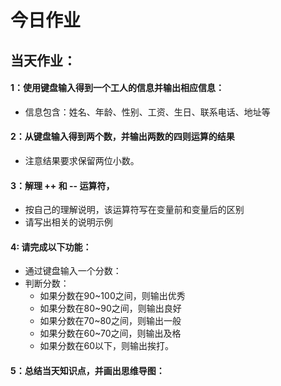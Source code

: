 # 今日作业

## 当天作业：

#### 1：使用键盘输入得到一个工人的信息并输出相应信息：

- 信息包含：姓名、年龄、性别、工资、生日、联系电话、地址等



#### 2：从键盘输入得到两个数，并输出两数的四则运算的结果

- 注意结果要求保留两位小数。



#### 3：解理 ++ 和 -- 运算符，

- 按自己的理解说明，该运算符写在变量前和变量后的区别
- 请写出相关的说明示例



#### 4:  请完成以下功能：

- 通过键盘输入一个分数：
- 判断分数：
  - 如果分数在90~100之间，则输出优秀
  - 如果分数在80~90之间，则输出良好
  - 如果分数在70~80之间，则输出一般
  - 如果分数在60~70之间，则输出及格
  - 如果分数在60以下，则输出挨打。



#### 5：总结当天知识点，并画出思维导图：

